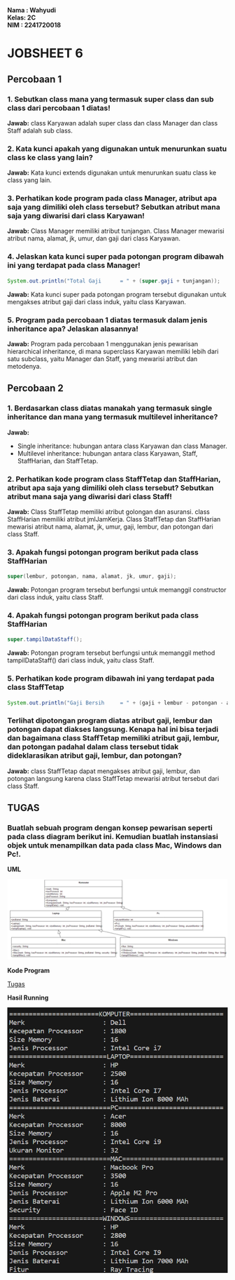 **Nama : Wahyudi** <br>
**Kelas: 2C** <br>
**NIM  : 2241720018** <br>
# JOBSHEET 6

## Percobaan 1

### 1. Sebutkan class mana yang termasuk super class dan sub class dari percobaan 1 diatas!

**Jawab:** class Karyawan adalah super class dan class Manager dan class Staff adalah sub class.

### 2. Kata kunci apakah yang digunakan untuk menurunkan suatu class ke class yang lain?

**Jawab:** Kata kunci extends digunakan untuk menurunkan suatu class ke class yang lain.

### 3. Perhatikan kode program pada class Manager, atribut apa saja yang dimiliki oleh class tersebut? Sebutkan atribut mana saja yang diwarisi dari class Karyawan!

**Jawab:** 
Class Manager memiliki atribut tunjangan. Class Manager mewarisi atribut nama, alamat, jk, umur, dan gaji dari class Karyawan.

### 4. Jelaskan kata kunci super pada potongan program dibawah ini yang terdapat pada class Manager!
```java
System.out.println("Total Gaji      = " + (super.gaji + tunjangan));
```
**Jawab:** Kata kunci super pada potongan program tersebut digunakan untuk mengakses atribut gaji dari class induk, yaitu class Karyawan.

### 5. Program pada percobaan 1 diatas termasuk dalam jenis inheritance apa? Jelaskan alasannya!

**Jawab:** Program pada percobaan 1 menggunakan jenis pewarisan hierarchical inheritance, di mana superclass Karyawan memiliki lebih dari satu subclass, yaitu Manager dan Staff, yang mewarisi atribut dan metodenya.

## Percobaan 2

### 1. Berdasarkan class diatas manakah yang termasuk single inheritance dan mana yang termasuk multilevel inheritance?

**Jawab:** 
- Single inheritance: hubungan antara class Karyawan dan class Manager.
- Multilevel inheritance: hubungan antara class Karyawan, Staff, StaffHarian, dan StaffTetap.

### 2. Perhatikan kode program class StaffTetap dan StaffHarian, atribut apa saja yang dimiliki oleh class tersebut? Sebutkan atribut mana saja yang diwarisi dari class Staff!

**Jawab:** Class StaffTetap memiliki atribut golongan dan asuransi. class StaffHarian memiliki atribut jmlJamKerja. Class StaffTetap dan StaffHarian mewarisi atribut nama, alamat, jk, umur, gaji, lembur, dan potongan dari class Staff.

### 3. Apakah fungsi potongan program berikut pada class StaffHarian

```java
super(lembur, potongan, nama, alamat, jk, umur, gaji);
```

**Jawab:** Potongan program tersebut berfungsi untuk memanggil constructor dari class induk, yaitu class Staff.

### 4. Apakah fungsi potongan program berikut pada class StaffHarian
```java
super.tampilDataStaff();
```

**Jawab:** Potongan program tersebut berfungsi untuk memanggil method tampilDataStaff() dari class induk, yaitu class Staff.

### 5. Perhatikan kode program dibawah ini yang terdapat pada class StaffTetap 
```java
System.out.println("Gaji Bersih     = " + (gaji + lembur - potongan - asuransi));
```
### Terlihat dipotongan program diatas atribut gaji, lembur dan potongan dapat diakses langsung. Kenapa hal ini bisa terjadi dan bagaimana class StaffTetap memiliki atribut gaji, lembur, dan potongan padahal dalam class tersebut tidak dideklarasikan atribut gaji, lembur, dan potongan?

**Jawab:** class StaffTetap dapat mengakses atribut gaji, lembur, dan potongan langsung karena class StaffTetap mewarisi atribut tersebut dari class Staff.

## TUGAS

### Buatlah sebuah program dengan konsep pewarisan seperti pada class diagram berikut ini. Kemudian buatlah instansiasi objek untuk menampilkan data pada class Mac, Windows dan Pc!.

**UML**

![UML](img/UML.png)

**Kode Program**

[Tugas](Tugas)

**Hasil Running**

![RUN](img/RUN.png)
